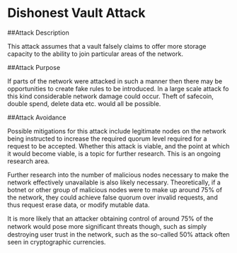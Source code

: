 # Dishonest Vault Attack

##Attack Description

This attack assumes that a vault falsely claims to offer more storage capacity to the ability to join particular areas of the network.

##Attack Purpose

If parts of the network were attacked in such a manner then there may be opportunities to create fake rules to be introduced. In a large scale attack fo this kind considerable network damage could occur. Theft of safecoin, double spend, delete data etc. would all be possible.

##Attack Avoidance

Possible mitigations for this attack include legitimate nodes on the network being instructed to increase the required quorum level required for a request to be accepted. Whether this attack is viable, and the point at which it would become viable, is a topic for further research. This is an ongoing research area.

Further research into the number of malicious nodes necessary to make the network effectively unavailable is also likely necessary. Theoretically, if a botnet or other group of malicious nodes were to make up around 75% of the network, they could achieve false quorum over invalid requests, and thus request erase data, or modify mutable data.

It is more likely that an attacker obtaining control of around 75% of the network would pose more signiﬁcant threats though, such as simply destroying user trust in the network, such as the so-called 50% attack often seen in cryptographic currencies.
